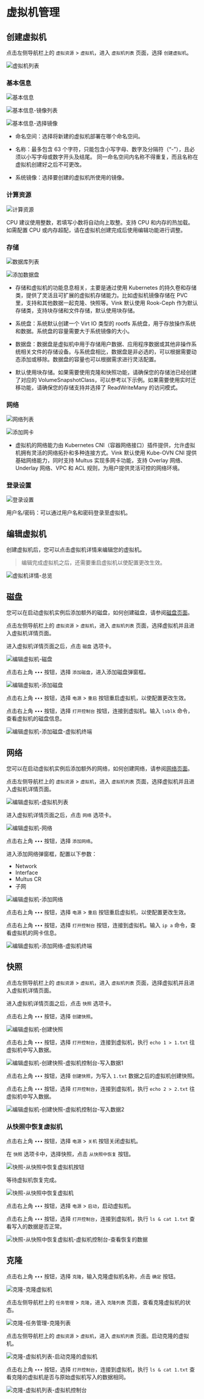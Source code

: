 # 虚拟机管理

## 创建虚拟机

点击左侧导航栏上的 `虚拟资源` > `虚拟机`，进入 `虚拟机列表` 页面，选择 `创建虚拟机`。

![虚拟机列表](./images/虚拟机列表.png)

### 基本信息

![基本信息](./images/基本信息.png)

![基本信息-镜像列表](./images/基本信息-镜像列表.png)

![基本信息-选择镜像](./images/基本信息-选择镜像.png)

- 命名空间：选择将新建的虚拟机部署在哪个命名空间。

- 名称：最多包含 63 个字符，只能包含小写字母、数字及分隔符（“-”），且必须以小写字母或数字开头及结尾。 同一命名空间内名称不得重复，而且名称在虚拟机创建好之后不可更改。

- 系统镜像：选择要创建的虚拟机所使用的镜像。

### 计算资源

![计算资源](./images/计算资源.png)

CPU 建议使用整数，若填写小数将自动向上取整。支持 CPU 和内存的热加载。如需配置 CPU 或内存超配，请在虚拟机创建完成后使用编辑功能进行调整。

### 存储

![数据库列表](./images/数据盘列表.png)

![添加数据盘](./images/添加数据盘.png)

- 存储和虚拟机的功能息息相关，主要是通过使用 Kubernetes 的持久卷和存储类，提供了灵活且可扩展的虚拟机存储能力。比如虚拟机镜像存储在 PVC 里，支持和其他数据一起克隆、快照等。Vink 默认使用 Rook-Ceph 作为默认存储类，支持块存储和文件存储，默认使用块存储。

- 系统盘：系统默认创建一个 Virt IO 类型的 rootfs 系统盘，用于存放操作系统和数据。系统盘的容量需要大于系统镜像的大小。

- 数据盘：数据盘是虚拟机中用于存储用户数据、应用程序数据或其他非操作系统相关文件的存储设备。与系统盘相比，数据盘是非必选的，可以根据需要动态添加或移除。数据盘的容量也可以根据需求进行灵活配置。

- 默认使用块存储。如果需要使用克隆和快照功能，请确保您的存储池已经创建了对应的 VolumeSnapshotClass，可以参考以下示例。如果需要使用实时迁移功能，请确保您的存储支持并选择了 ReadWriteMany 的访问模式。

### 网络

![网络列表](./images/网络列表.png)

![添加网卡](./images/添加网络.png)

- 虚拟机的网络能力由 Kubernetes CNI（容器网络接口）插件提供，允许虚拟机拥有灵活的网络拓扑和多种连接方式。Vink 默认使用 Kube-OVN CNI 提供基础网络能力，同时支持 Multus 实现多网卡功能，支持 Overlay 网络、Underlay 网络、VPC 和 ACL 规则，为用户提供灵活可控的网络环境。

### 登录设置

![登录设置](./images/登录设置.png)

用户名/密码：可以通过用户名和密码登录至虚拟机。

## 编辑虚拟机

创建虚拟机后，您可以点击虚拟机详情来编辑您的虚拟机。

> 编辑完成虚拟机之后，还需要重启虚拟机以使配置更改生效。

![虚拟机详情-总览](./images/虚拟机详情-总览.png)

## 磁盘

您可以在启动虚拟机实例后添加额外的磁盘，如何创建磁盘，请参阅[磁盘页面](./disk.md)。

点击左侧导航栏上的 `虚拟资源` > `虚拟机`，进入 `虚拟机列表` 页面，选择虚拟机并且进入虚拟机详情页面。

进入虚拟机详情页面之后，点击 `磁盘` 选项卡。

![编辑虚拟机-磁盘](./images/编辑虚拟机-磁盘.png)

点击右上角 `∙∙∙` 按钮，选择 `添加磁盘`，进入添加磁盘弹窗框。

![编辑虚拟机-添加磁盘](./images/编辑虚拟机-添加磁盘.png)

点击右上角 `∙∙∙` 按钮，选择 `电源` > `重启` 按钮重启虚拟机，以使配置更改生效。

点击右上角 `∙∙∙` 按钮，选择 `打开控制台` 按钮，连接到虚拟机。输入 `lsblk` 命令，查看虚拟机的磁盘信息。

![编辑虚拟机-添加磁盘-虚拟机终端](./images/编辑虚拟机-添加磁盘-虚拟机终端.png)

## 网络

您可以在启动虚拟机实例后添加额外的网络，如何创建网络，请参阅[网络页面](./network.md)。

点击左侧导航栏上的 `虚拟资源` > `虚拟机`，进入 `虚拟机列表` 页面，选择虚拟机并且进入虚拟机详情页面。

![编辑虚拟机-虚拟机列表](./images/编辑虚拟机-虚拟机列表.png)

进入虚拟机详情页面之后，点击 `网络` 选项卡。

![编辑虚拟机-网络](./images/编辑虚拟机-网络.png)

点击右上角 `∙∙∙` 按钮，选择 `添加网络`。

进入添加网络弹窗框，配置以下参数：
  - Network
  - Interface
  - Multus CR
  - 子网

![编辑虚拟机-添加网络](./images/编辑虚拟机-添加网络.png)

点击右上角 `∙∙∙` 按钮，选择 `电源` > `重启` 按钮重启虚拟机，以使配置更改生效。

点击右上角 `∙∙∙` 按钮，选择 `打开控制台` 按钮，连接到虚拟机。输入 `ip a` 命令，查看虚拟机的网卡信息。

![编辑虚拟机-添加网络-虚拟机终端](./images/编辑虚拟机-添加网络-虚拟机终端.png)

## 快照

点击左侧导航栏上的 `虚拟资源` > `虚拟机`，进入 `虚拟机列表` 页面，选择虚拟机并且进入虚拟机详情页面。

进入虚拟机详情页面之后，点击 `快照` 选项卡。

点击右上角 `∙∙∙` 按钮，选择 `创建快照`。

![编辑虚拟机-创建快照](./images/编辑虚拟机-创建快照.png)

点击右上角 `∙∙∙` 按钮，选择 `打开控制台`，连接到虚拟机，执行 `echo 1 > 1.txt` 往虚拟机中写入数据。

![编辑虚拟机-创建快照-虚拟机控制台-写入数据1](./images/编辑虚拟机-创建快照-虚拟机控制台-写入数据1.png)

点击右上角 `∙∙∙` 按钮，选择 `创建快照`，为写入 `1.txt` 数据之后的虚拟机创建快照。

点击右上角 `∙∙∙` 按钮，选择 `打开控制台`，连接到虚拟机，执行 `echo 2 > 2.txt` 往虚拟机中写入数据。

![编辑虚拟机-创建快照-虚拟机控制台-写入数据2](./images/编辑虚拟机-创建快照-虚拟机控制台-写入数据2.png)

### 从快照中恢复虚拟机

点击右上角 `∙∙∙` 按钮，选择 `电源` > `关机` 按钮关闭虚拟机。

在 `快照` 选项卡中，选择快照，点击 `从快照中恢复` 按钮。

![快照-从快照中恢复虚拟机按钮](./images/快照-从快照中恢复虚拟机按钮.png)

等待虚拟机恢复完成。

![快照-从快照中恢复虚拟机](./images/快照-从快照中恢复虚拟机.png)

点击右上角 `∙∙∙` 按钮，选择 `电源` > `启动`，启动虚拟机。

点击右上角 `∙∙∙` 按钮，选择 `打开控制台`，连接到虚拟机，执行 `ls & cat 1.txt` 查看写入的数据是否正常。

![快照-从快照中恢复虚拟机-虚拟机控制台-查看恢复的数据](./images/快照-从快照中恢复虚拟机-虚拟机控制台-查看恢复的数据.png)

## 克隆

点击右上角 `∙∙∙` 按钮，选择 `克隆`，输入克隆虚拟机名称，点击 `确定` 按钮。

![克隆-克隆虚拟机](./images/克隆-克隆虚拟机.png)

点击左侧导航栏上的 `任务管理` > `克隆`，进入 `克隆列表` 页面，查看克隆虚拟机的状态。

![克隆-任务管理-克隆列表](./images/克隆-任务管理-克隆列表.png)

点击左侧导航栏上的 `虚拟资源` > `虚拟机`，进入 `虚拟机列表` 页面。启动克隆的虚拟机。

![克隆-虚拟机列表-启动克隆的虚拟机](./images/克隆-虚拟机列表-启动克隆的虚拟机.png)

点击右上角 `∙∙∙` 按钮，选择 `打开控制台`，连接到虚拟机，执行 `ls & cat 1.txt` 查看克隆的虚拟机是否与原始虚拟机写入的数据相同。

![克隆-虚拟机列表-虚拟机控制台](./images/克隆-虚拟机列表-虚拟机控制台.png)

